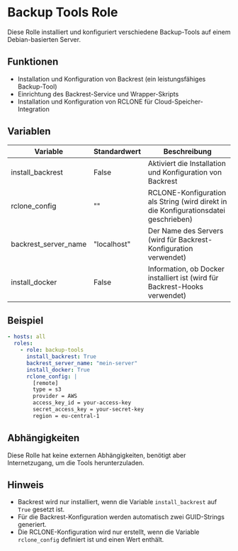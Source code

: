 # Backup Tools Role

Diese Rolle installiert und konfiguriert verschiedene Backup-Tools auf einem Debian-basierten Server.

## Funktionen

- Installation und Konfiguration von Backrest (ein leistungsfähiges Backup-Tool)
- Einrichtung des Backrest-Service und Wrapper-Skripts
- Installation und Konfiguration von RCLONE für Cloud-Speicher-Integration

## Variablen

| Variable | Standardwert | Beschreibung |
|----------|--------------|--------------|
| install_backrest | False | Aktiviert die Installation und Konfiguration von Backrest |
| rclone_config | "" | RCLONE-Konfiguration als String (wird direkt in die Konfigurationsdatei geschrieben) |
| backrest_server_name | "localhost" | Der Name des Servers (wird für Backrest-Konfiguration verwendet) |
| install_docker | False | Information, ob Docker installiert ist (wird für Backrest-Hooks verwendet) |

## Beispiel

```yaml
- hosts: all
  roles:
    - role: backup-tools
      install_backrest: True
      backrest_server_name: "mein-server"
      install_docker: True
      rclone_config: |
        [remote]
        type = s3
        provider = AWS
        access_key_id = your-access-key
        secret_access_key = your-secret-key
        region = eu-central-1
```

## Abhängigkeiten

Diese Rolle hat keine externen Abhängigkeiten, benötigt aber Internetzugang, um die Tools herunterzuladen.

## Hinweis

- Backrest wird nur installiert, wenn die Variable `install_backrest` auf `True` gesetzt ist.
- Für die Backrest-Konfiguration werden automatisch zwei GUID-Strings generiert.
- Die RCLONE-Konfiguration wird nur erstellt, wenn die Variable `rclone_config` definiert ist und einen Wert enthält.